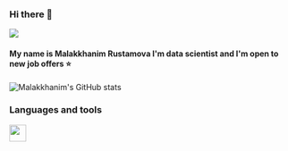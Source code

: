 ### Hi there 👋
![](https://komarev.com/ghpvc/?username=malakkhanim&color=ff69b4)
#### My name is Malakkhanim Rustamova I'm data scientist and I'm open to new job offers :star:

![Malakkhanim's GitHub stats](https://github-readme-stats.vercel.app/api?username=malakkhanim&show_icons=true&theme=radical)

### Languages and tools
<a href="URL_REDIRECT" target="blank"><img align="center" src="https://img.icons8.com/color/344/python--v1.png" height="30" /></a>

<!--
**Malakkhanim/Malakkhanim** is a ✨ _special_ ✨ repository because its `README.md` (this file) appears on your GitHub profile.

Here are some ideas to get you started:

- 🔭 I’m currently working on ...
- 🌱 I’m currently learning ...
- 👯 I’m looking to collaborate on ...
- 🤔 I’m looking for help with ...
- 💬 Ask me about ...
- 📫 How to reach me: ...
- 😄 Pronouns: ...
- ⚡ Fun fact: ...
-->
